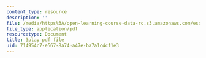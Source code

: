 ```yaml
---
content_type: resource
description: ''
file: /media/https%3A/open-learning-course-data-rc.s3.amazonaws.com/esd-290-special-topics-in-supply-chain-management-spring-2005/714954c7e5678a74a47eba7a1c4cf1e3_oAFufZvbBb0.pdf
file_type: application/pdf
resourcetype: Document
title: 3play pdf file
uid: 714954c7-e567-8a74-a47e-ba7a1c4cf1e3
---
```

